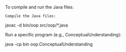 To compile and run the Java files:

    Compile the Java files:

javac -d bin/oop src/oop/*.java

Run a specific program (e.g., ConceptualUnderstanding):

java -cp bin oop.ConceptualUnderstanding

